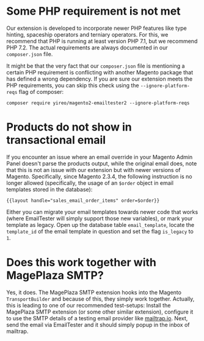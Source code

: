 # Some PHP requirement is not met
Our extension is developed to incorporate newer PHP features like type hinting, spaceship operators and terniary operators. For this, we
recommend that PHP is running at least version PHP 7.1, but we recommend PHP 7.2. The actual requirements are always documented in our
`composer.json` file.

It might be that the very fact that our `composer.json` file is mentioning a certain PHP requirement is conflicting with another Magento
package that has defined a wrong dependency. If you are sure our extension meets the PHP requirements, you can skip this check using the
`--ignore-platform-reqs` flag of composer:

    composer require yireo/magento2-emailtester2 --ignore-platform-reqs

# Products do not show in transactional email
If you encounter an issue where an email override in your Magento Admin Panel doesn't parse the products output, while the original email does, note that this is not an issue with our extension but with newer versions of Magento. Specifically, since Magento 2.3.4, the following instruction is no longer allowed (specifically, the usage of an `$order` object in email templates stored in the database):

    {{layout handle="sales_email_order_items" order=$order}}

Either you can migrate your email templates towards newer code that works (where EmailTester will simply support those new variables), or mark your template as legacy. Open up the database table `email_template`, locate the `template_id` of the email template in question and set the flag `is_legacy` to `1`.

# Does this work together with MagePlaza SMTP?
Yes, it does. The MagePlaza SMTP extension hooks into the Magento `TransportBuilder` and because of this, they simply work together. Actually, this is leading to one of
our recommended test-setups: Install the MagePlaza SMTP extension (or some other similar extension), configure it to use the SMTP details of a testing email provider like
[mailtrap.io](https://mailtrap.io/). Next, send the email via EmailTester and it should simply popup in the inbox of mailtrap.

